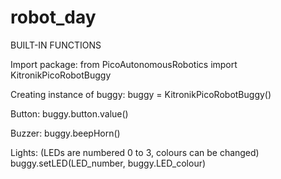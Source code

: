 # robot_day

BUILT-IN FUNCTIONS

Import package:
    from PicoAutonomousRobotics import KitronikPicoRobotBuggy

Creating instance of buggy:
    buggy = KitronikPicoRobotBuggy()

Button:
    buggy.button.value()

Buzzer:
    buggy.beepHorn()
    
Lights:
(LEDs are numbered 0 to 3, colours can be changed)
    buggy.setLED(LED_number, buggy.LED_colour)